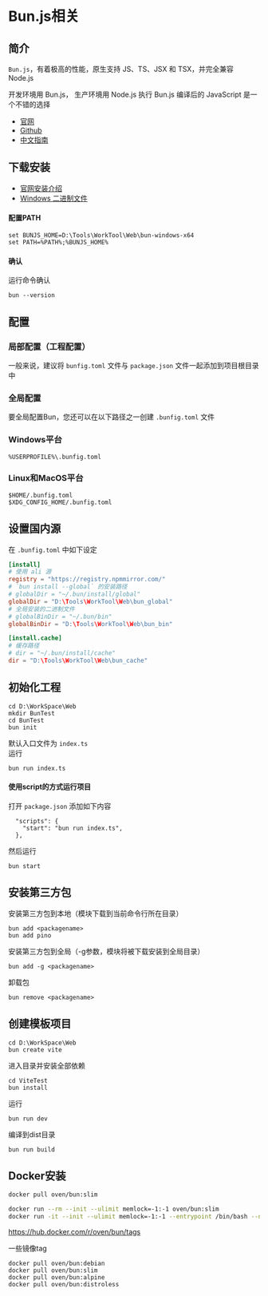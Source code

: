 # Bun.js相关

## 简介
``Bun.js``，有着极高的性能，原生支持 JS、TS、JSX 和 TSX，并完全兼容 Node.js

开发环境用 Bun.js， 生产环境用 Node.js 执行 Bun.js 编译后的 JavaScript 是一个不错的选择

- [官网](https://bun.sh/)
- [Github](https://github.com/oven-sh/bun)
- [中文指南](https://bun.net.cn/guides)

## 下载安装

- [官网安装介绍](https://bun.sh/docs/installation)
- [Windows 二进制文件](https://github.com/oven-sh/bun/releases/latest/download/bun-windows-x64.zip)


#### 配置PATH
```
set BUNJS_HOME=D:\Tools\WorkTool\Web\bun-windows-x64
set PATH=%PATH%;%BUNJS_HOME%
```

#### 确认
运行命令确认
```
bun --version
```

## 配置

### 局部配置（工程配置）
一般来说，建议将 ``bunfig.toml`` 文件与 ``package.json`` 文件一起添加到项目根目录中

### 全局配置

要全局配置Bun，您还可以在以下路径之一创建 ``.bunfig.toml`` 文件

### Windows平台
```
%USERPROFILE%\.bunfig.toml
```

### Linux和MacOS平台

```
$HOME/.bunfig.toml
$XDG_CONFIG_HOME/.bunfig.toml
```

## 设置国内源
在 ``.bunfig.toml`` 中如下设定
```toml
[install]
# 使用 ali 源
registry = "https://registry.npmmirror.com/"
# `bun install --global` 的安装路径
# globalDir = "~/.bun/install/global"
globalDir = "D:\Tools\WorkTool\Web\bun_global"
# 全局安装的二进制文件
# globalBinDir = "~/.bun/bin"
globalBinDir = "D:\Tools\WorkTool\Web\bun_bin"

[install.cache]
# 缓存路径
# dir = "~/.bun/install/cache"
dir = "D:\Tools\WorkTool\Web\bun_cache"
```

## 初始化工程
```
cd D:\WorkSpace\Web
mkdir BunTest
cd BunTest
bun init
```
默认入口文件为 ``index.ts``  
运行
```
bun run index.ts
```

#### 使用script的方式运行项目
打开 ``package.json`` 添加如下内容
```
  "scripts": {
    "start": "bun run index.ts",
  },
```
然后运行
```
bun start
```

## 安装第三方包

安装第三方包到本地（模块下载到当前命令行所在目录）
```
bun add <packagename>
bun add pino
```

安装第三方包到全局（-g参数，模块将被下载安装到全局目录）
```
bun add -g <packagename>
```

卸载包
```
bun remove <packagename>
```

## 创建模板项目
```
cd D:\WorkSpace\Web
bun create vite
```
进入目录并安装全部依赖
```
cd ViteTest
bun install
```
运行
```
bun run dev
```
编译到dist目录
```
bun run build
```

## Docker安装
```bash
docker pull oven/bun:slim

docker run --rm --init --ulimit memlock=-1:-1 oven/bun:slim
docker run -it --init --ulimit memlock=-1:-1 --entrypoint /bin/bash --name bun oven/bun:slim
```

https://hub.docker.com/r/oven/bun/tags

一些镜像tag  
```
docker pull oven/bun:debian
docker pull oven/bun:slim
docker pull oven/bun:alpine
docker pull oven/bun:distroless
```
